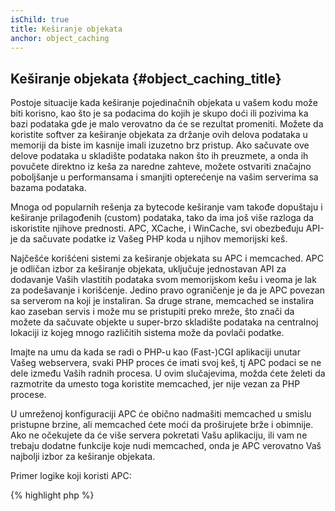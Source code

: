 ```yaml
---
isChild: true
title: Keširanje objekata
anchor: object_caching
---
```


## Keširanje objekata {#object_caching_title}

Postoje situacije kada keširanje pojedinačnih objekata u vašem kodu može biti korisno, kao što je sa podacima do kojih
je skupo doći ili pozivima ka bazi podataka gde je malo verovatno da će se rezultat promeniti. Možete da koristite
softver za keširanje objekata za držanje ovih delova podataka u memoriji da biste im kasnije imali izuzetno brz pristup.
 Ako sačuvate ove delove podataka u skladište podataka nakon što ih preuzmete, a onda ih povučete direktno iz keša za
naredne zahteve, možete ostvariti značajno poboljšanje u performansama i smanjiti opterećenje na vašim serverima sa
bazama podataka.

Mnoga od popularnih rešenja za bytecode keširanje vam takođe dopuštaju i keširanje prilagođenih (custom) podataka,
tako da ima još više razloga da iskoristite njihove prednosti. APC, XCache, i WinCache, svi obezbeđuju API-je da
sačuvate podatke iz Vašeg PHP koda u njihov memorijski keš.

Najčešće korišćeni sistemi za keširanje objekata su APC i memcached. APC je odličan izbor za keširanje objekata,
uključuje jednostavan API za dodavanje Vaših vlastitih podataka svom memorijskom kešu i veoma je lak za podešavanje i
korišćenje. Jedino pravo ograničenje je da je APC povezan sa serverom na koji je instaliran. Sa druge strane, memcached
se instalira kao zaseban servis i može mu se pristupiti preko mreže, što znači da možete da sačuvate objekte u
super-brzo skladište podataka na centralnoj lokaciji iz kojeg mnogo različitih sistema može da povlači podatke.

Imajte na umu da kada se radi o PHP-u kao (Fast-)CGI aplikaciji unutar Vašeg webservera, svaki PHP proces će imati svoj
keš, tj APC podaci se ne dele između Vaših radnih procesa. U ovim slučajevima, možda ćete želeti da razmotrite da umesto
toga koristite memcached, jer nije vezan za PHP procese.

U umreženoj konfiguraciji APC će obično nadmašiti memcached u smislu pristupne brzine, ali memcached ćete moći da
proširujete brže i obimnije. Ako ne očekujete da će više servera pokretati Vašu aplikaciju, ili vam ne trebaju dodatne
funkcije koje nudi memcached, onda je APC verovatno Vaš najbolji izbor za keširanje objekata.

Primer logike koji koristi APC:

{% highlight php %}
<?php
// proveri da li su podaci u kešu sačuvani kao 'skupi_podaci'
$data = apc_fetch('expensive_data');
if ($data === false) {
    // podaci nisu u kešu; sačuvaj rezultat skupog poziva za kasnije korišćenje
    apc_add('expensive_data', $data = get_expensive_data());
}

print_r($data);
{% endhighlight %}

Saznajte više o popularnim sistemima za keširanje objekata:

* [APC funkcije](http://php.net/manual/en/ref.apc.php)
* [Memcached](http://memcached.org/)
* [Redis](http://redis.io/)
* [XCache APIs](http://xcache.lighttpd.net/wiki/XcacheApi)
* [WinCache funkcije](http://www.php.net/manual/en/ref.wincache.php)
